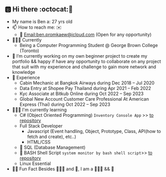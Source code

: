 ## 🅱️ Hi there :octocat:👋 
- My name is Ben a: 27 yrs old
- 📫 How to reach me: ✉️
    - 🔗 [Email:ben.promkaew@icloud.com](ben.promkaew@icloud.com) (Open for any opportunity)
- 👨🏻‍🎓 Currently
    - Being a Computer Programming Student @ George Brown College (Toronto)
- 💼 I’m currently working on my own beginner project to create my portfolio && happy if have any opportunity to collaborate
  on any project that suit with my experience and challenge to gain more network and knowledge 
- 📂 Experience
    - Cabin Mechanic at Bangkok Airways during Dec 2018 – Jul 2020
    - Data Entry at Shopee Pay Thailand during Apr 2021 – Feb 2022
    - Kyc Associate at Bitkub Online during Oct 2022 – Sep 2023
    - Global New Account Customer Care Professional At American Express (Thai) during Oct 2022 – Sep 2023
- 👨🏻‍💻 I'm currently learning
    - C# (Object Oriented Programming) `Inventory Console App` >> [to repository](https://github.com/Bennnto/-net-space)
    - Full Stack Developer
      - Javascript (Event handling, Object, Prototype, Class, API(how to fetch and create), etc..)
      - HTML/CSS 
    - 🐬 SQL (Database Management)
    - 🐚 BASH Shell Script `system monitor by bash shell script`>> [to repository](https://github.com/Bennnto/simple_system_monitor_Bash)
    - Linux Essential
- 🙆‍♂️ Fun Fact Besides 👨🏻‍🎓 and 💼, I am a 🚴🏻‍♂️ && 👬 
<!--
**Bennnto/Bennnto** is a ✨ _special_ ✨ repository because its `README.md` (this file) appears on your GitHub profile.




- 🔭 I’m currently working on ...
- 🌱 I’m currently learning ...
- 👯 I’m looking to collaborate on ...
- 🤔 I’m looking for help with ...
- 💬 Ask me about ...
- 📫 How to reach me: ...
- 😄 Pronouns: ...
- ⚡ Fun fact: ...
-->

